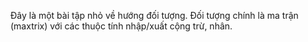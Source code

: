 Đây là một bài tập nhỏ về hướng đối tượng. Đối tượng chính là ma trận (maxtrix) với các thuộc tính nhập/xuất cộng trừ, nhân.
